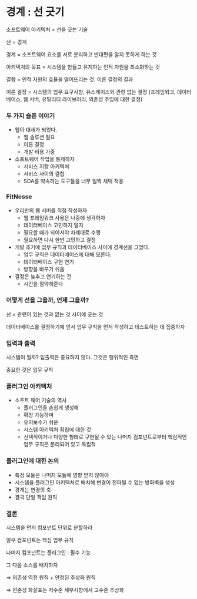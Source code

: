 # 경계 : 선 긋기

소프트웨어 아키텍처 = 선을 긋는 기술

선 = 경계

경계 = 소프트웨어 요소를 서로 분리하고 반대편을 알지 못하게 하는 것

아키텍처의 목표 = 시스템을 만들고 유지하는 인적 자원을 최소화하는 것

결합 = 인적 자원의 효율을 떨어뜨리는 것. 이른 결정의 결과

이른 결정 = 시스템의 업무 요구사항, 유스케이스와 관련 없는 결정 (프레임워크, 데이터베이스, 웹 서버, 유틸리티 라이브러리, 의존성 주입에 대한 결정)

### 두 가지 슬픈 이야기

- 웹이 대세가 되었다.
  - 웹 솔루션 필요
  - 이른 결정
  - 개발 비용 가중
- 소프트웨어 작업을 통제하자
  - 서비스 지향 아키텍처
  - 서비스 사이의 결합
  - SOA를 약속하는 도구들을 너무 일찍 채택 적용

### FitNesse

- 우리만의 웹 서버를 직접 작성하자
  - 웹 프레임워크 사용은 나중에 생각하자
  - 데이터베이스 고민하지 말자
  - 필요할 때가 되어서야 차례대로 수행
  - 필요하면 다시 한번 고민하고 결정
- 개발 초기에 업무 규칙과 데이터베이스 사이에 경계선을 그었다.
  - 업무 규칙은 데이터베이스에 대해 모른다.
  - 데이터베이스 구현 연기
  - 방향을 바꾸기 쉬움
- 결정은 늦추고 연기하는 건
  - 시간을 절약해준다

### 어떻게 선을 그을까, 언제 그을까?

선 = 관련이 있는 것과 없는 것 사이에 긋는 것

데이터베이스를 결정하기에 앞서 업무 규칙을 먼저 작성하고 테스트하는 데 집중하자

### 입력과 출력

시스템이 뭘까? 입출력은 중요하지 않다. 그것은 행위적인 측면

중요한 것은 업무 규칙

### 플러그인 아키텍처

- 소프트 웨어 기술의 역사
  - 플러그인을 손쉽게 생성해
  - 확장 가능하며
  - 유지보수가 쉬운
  - 시스템 아키텍처 확립에 대한 것
  - 선택적이거나 다양한 형태로 구현될 수 있는 나머지 컴포넌트로부터 핵심적인 업무 규칙은 분리되어 있고 독립적

### 플러그인에 대한 논의

- 특정 모듈은 나머지 모듈에 영향 받지 않아야
- 시스템을 플러그인 아키텍처로 배치해 변경이 전파될 수 없는 방화벽을 생성
- 경계는 변경의 축
- 결국 단일 책임 원칙

### 결론

시스템을 먼저 컴포넌트 단위로 분할하라

일부 컴포넌트는 핵심 업무 규칙

나머지 컴포넌트는 플러그인 : 필수 기능

그 다음 소스를 배치하자

⇒ 의존성 역전 원칙 + 안정된 추상화 원칙

⇒ 읜존성 화살표는 저수준 세부사항에서 고수준 추상화
